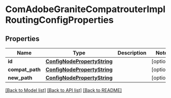 # ComAdobeGraniteCompatrouterImplRoutingConfigProperties

## Properties
Name | Type | Description | Notes
------------ | ------------- | ------------- | -------------
**id** | [**ConfigNodePropertyString**](ConfigNodePropertyString.md) |  | [optional] 
**compat_path** | [**ConfigNodePropertyString**](ConfigNodePropertyString.md) |  | [optional] 
**new_path** | [**ConfigNodePropertyString**](ConfigNodePropertyString.md) |  | [optional] 

[[Back to Model list]](../README.md#documentation-for-models) [[Back to API list]](../README.md#documentation-for-api-endpoints) [[Back to README]](../README.md)


